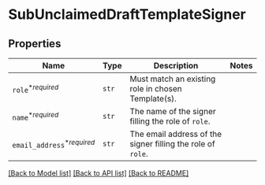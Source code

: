 # SubUnclaimedDraftTemplateSigner



## Properties
Name | Type | Description | Notes
------------ | ------------- | ------------- | -------------
| `role`<sup>*_required_</sup> | ```str``` |  Must match an existing role in chosen Template(s).  |  |
| `name`<sup>*_required_</sup> | ```str``` |  The name of the signer filling the role of `role`.  |  |
| `email_address`<sup>*_required_</sup> | ```str``` |  The email address of the signer filling the role of `role`.  |  |

[[Back to Model list]](../README.md#documentation-for-models) [[Back to API list]](../README.md#documentation-for-api-endpoints) [[Back to README]](../README.md)

